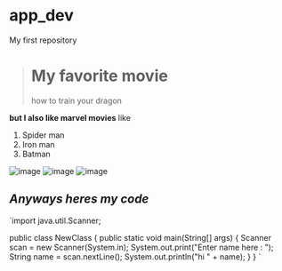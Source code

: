 # app_dev
My first repository

># My favorite movie
> how to train your dragon

**but I also like marvel movies**
like
1. Spider man
2. Iron man
3. Batman


![image](https://github.com/DanielJustineBautista/app_dev/assets/133612625/62acaf5f-6ca5-4b61-8190-7d4ce115c16d)
![image](https://github.com/DanielJustineBautista/app_dev/assets/133612625/e8a4d60a-6bd7-4692-b539-f9e267d1b71e)
![image](https://github.com/DanielJustineBautista/app_dev/assets/133612625/c2961642-ca0b-43ac-ada2-cbe16ed0244e)

*Anyways heres my code*
---

`import java.util.Scanner;


public class NewClass {
    public static void main(String[] args) {
        Scanner scan = new Scanner(System.in);
        System.out.print("Enter name here : ");
        String name = scan.nextLine();
        System.out.println("hi " + name);
    }
}
`
